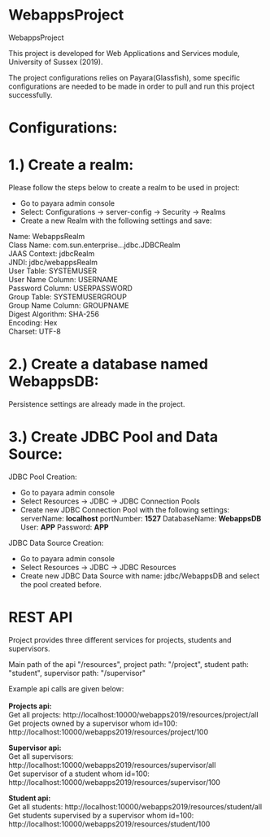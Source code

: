 # WebappsProject
WebappsProject 

This project is developed for Web Applications and Services module, University of Sussex (2019).

The project configurations relies on Payara(Glassfish), some specific configurations are needed to be made in order to pull and run this project successfully.

# Configurations:
# 1.) Create a realm:
Please follow the steps below to create a realm to be used in project:
- Go to payara admin console
- Select: Configurations -> server-config -> Security -> Realms
- Create a new Realm with the following settings and save:

Name: WebappsRealm<br/>
Class Name: com.sun.enterprise...jdbc.JDBCRealm<br/>
JAAS Context: jdbcRealm<br/>
JNDI: jdbc/webappsRealm<br/>
User Table: SYSTEMUSER<br/>
User Name Column: USERNAME<br/>
Password Column: USERPASSWORD<br/>
Group Table: SYSTEMUSERGROUP<br/>
Group Name Column: GROUPNAME<br/>
Digest Algorithm: SHA-256<br/>
Encoding: Hex<br/>
Charset: UTF-8<br/>

# 2.) Create a database named WebappsDB: 
Persistence settings are already made in the project.

# 3.) Create JDBC Pool and Data Source:
JDBC Pool Creation:
- Go to payara admin console
- Select Resources -> JDBC -> JDBC Connection Pools
- Create new JDBC Connection Pool with the following settings:<br/>
serverName: <b>localhost</b> portNumber: <b>1527</b> DatabaseName: <b>WebappsDB</b> User: <b>APP</b> Password: <b>APP</b>

JDBC Data Source Creation:
- Go to payara admin console
- Select Resources -> JDBC -> JDBC Resources
- Create new JDBC Data Source with name: jdbc/WebappsDB and select the pool created before.

# REST API
Project provides three different services for projects, students and supervisors.

Main path of the api "/resources", project path: "/project", student path: "student", supervisor path: "/supervisor"

Example api calls are given below:<br/><br/>
<b>Projects api:</b><br/>
Get all projects: http://localhost:10000/webapps2019/resources/project/all<br/>
Get projects owned by a supervisor whom id=100: http://localhost:10000/webapps2019/resources/project/100

<b>Supervisor api:</b><br/>
Get all supervisors: http://localhost:10000/webapps2019/resources/supervisor/all<br/>
Get supervisor of a student whom id=100: http://localhost:10000/webapps2019/resources/supervisor/100

<b>Student api:</b><br/>
Get all students: http://localhost:10000/webapps2019/resources/student/all<br/>
Get students supervised by a supervisor whom id=100: http://localhost:10000/webapps2019/resources/student/100
